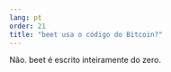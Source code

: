```yaml
---
lang: pt
order: 21
title: "beet usa o código do Bitcoin?"
---
```


Não. beet é escrito inteiramente do zero.
